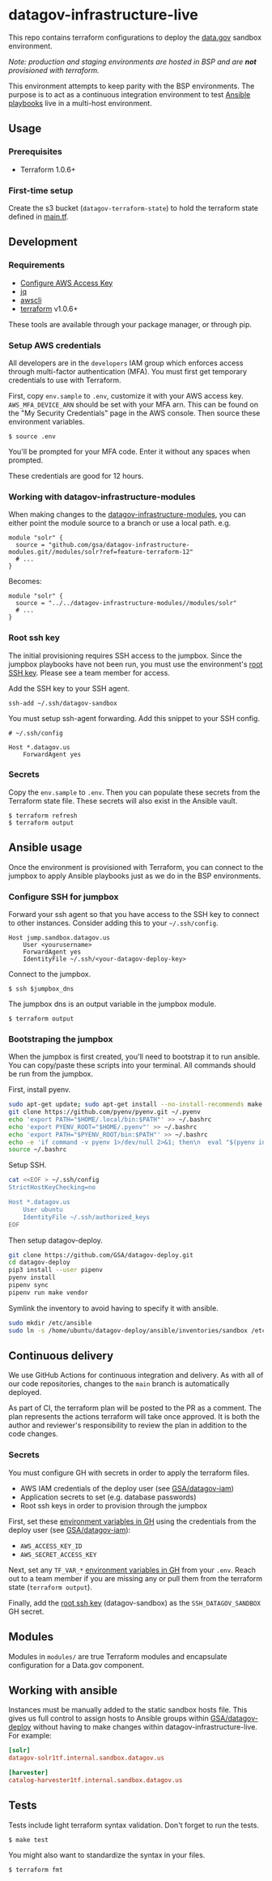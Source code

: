 # datagov-infrastructure-live

This repo contains terraform configurations to deploy the
[data.gov](https://www.data.gov/) sandbox environment.

_Note: production and staging environments are hosted in BSP and are
**not** provisioned with terraform._

This environment attempts to keep parity with the BSP environments. The purpose
is to act as a continuous integration environment to test [Ansible
playbooks](https://github.com/GSA/datagov-deploy) live in a multi-host
environment.


## Usage

### Prerequisites

- Terraform 1.0.6+


### First-time setup

Create the s3 bucket (`datagov-terraform-state`) to hold the terraform state defined
in [main.tf](./main.tf).



## Development

### Requirements

- [Configure AWS Access Key](http://docs.aws.amazon.com/cli/latest/userguide/cli-chap-getting-started.html)
- [jq](https://stedolan.github.io/jq/)
- [awscli](https://docs.aws.amazon.com/cli/latest/userguide/install-cliv1.html)
- [terraform](https://www.terraform.io/downloads.html) v1.0.6+

These tools are available through your package manager, or through pip.


### Setup AWS credentials

All developers are in the `developers` IAM group which enforces access through
multi-factor authentication (MFA). You must first get temporary credentials to
use with Terraform.

First, copy `env.sample` to `.env`, customize it with your AWS access key.
`AWS_MFA_DEVICE_ARN` should be set with your MFA arn. This can be found on the
"My Security Credentials" page in the AWS console. Then source these environment
variables.

    $ source .env

You'll be prompted for your MFA code. Enter it without any spaces when prompted.

These credentials are good for 12 hours.


### Working with datagov-infrastructure-modules

When making changes to the
[datagov-infrastructure-modules](https://github.com/GSA/datagov-infrastructure-modules),
you can either point the module source to a branch or use a local path. e.g.

```
module "solr" {
  source = "github.com/gsa/datagov-infrastructure-modules.git//modules/solr?ref=feature-terraform-12"
  # ...
}
```

Becomes:

```
module "solr" {
  source = "../../datagov-infrastructure-modules//modules/solr"
  # ...
}
```


### Root ssh key

The initial provisioning requires SSH access to the jumpbox. Since the jumpbox
playbooks have not been run, you must use the environment's [root SSH
key](https://drive.google.com/drive/folders/10-hk-IqA0jQAW6727pKmW46EF-nHiNLr).
Please see a team member for access.

Add the SSH key to your SSH agent.

    ssh-add ~/.ssh/datagov-sandbox

You must setup ssh-agent forwarding. Add this snippet to your SSH config.

```
# ~/.ssh/config

Host *.datagov.us
    ForwardAgent yes
```


### Secrets

Copy the `env.sample` to `.env`. Then you can populate these secrets from the
Terraform state file. These secrets will also exist in the Ansible vault.

    $ terraform refresh
    $ terraform output


## Ansible usage

Once the environment is provisioned with Terraform, you can connect to the
jumpbox to apply Ansible playbooks just as we do in the BSP environments.


### Configure SSH for jumpbox

Forward your ssh agent so that you have access to the SSH key to connect to
other instances. Consider adding this to your `~/.ssh/config`.

```
Host jump.sandbox.datagov.us
    User <yourusername>
    ForwardAgent yes
    IdentityFile ~/.ssh/<your-datagov-deploy-key>
```

Connect to the jumpbox.

    $ ssh $jumpbox_dns

The jumpbox dns is an output variable in the jumpbox module.

    $ terraform output


### Bootstraping the jumpbox

When the jumpbox is first created, you'll need to bootstrap it to run ansible.
You can copy/paste these scripts into your terminal. All commands should be run
from the jumpbox.

First, install pyenv.

```bash
sudo apt-get update; sudo apt-get install --no-install-recommends make build-essential libssl-dev zlib1g-dev libbz2-dev libreadline-dev libsqlite3-dev wget curl llvm libncurses5-dev xz-utils tk-dev libxml2-dev libxmlsec1-dev libffi-dev liblzma-dev python3-pip
git clone https://github.com/pyenv/pyenv.git ~/.pyenv
echo 'export PATH="$HOME/.local/bin:$PATH"' >> ~/.bashrc
echo 'export PYENV_ROOT="$HOME/.pyenv"' >> ~/.bashrc
echo 'export PATH="$PYENV_ROOT/bin:$PATH"' >> ~/.bashrc
echo -e 'if command -v pyenv 1>/dev/null 2>&1; then\n  eval "$(pyenv init -)"\nfi' >> ~/.bashrc
source ~/.bashrc
```

Setup SSH.

```bash
cat <<EOF > ~/.ssh/config
StrictHostKeyChecking=no

Host *.datagov.us
    User ubuntu
    IdentityFile ~/.ssh/authorized_keys
EOF
```

Then setup datagov-deploy.

```bash
git clone https://github.com/GSA/datagov-deploy.git
cd datagov-deploy
pip3 install --user pipenv
pyenv install
pipenv sync
pipenv run make vendor
```

Symlink the inventory to avoid having to specify it with ansible.

```bash
sudo mkdir /etc/ansible
sudo ln -s /home/ubuntu/datagov-deploy/ansible/inventories/sandbox /etc/ansible/hosts
```


## Continuous delivery

We use GitHub Actions for continuous integration and delivery. As with all of
our code repositories, changes to the `main` branch is automatically deployed.

As part of CI, the terraform plan will be posted to the PR as a comment. The
plan represents the actions terraform will take once approved. It is both the
author and reviewer's responsibility to review the plan in addition to the code
changes.


### Secrets

You must configure GH with secrets in order to apply the terraform files.

- AWS IAM credentials of the deploy user (see [GSA/datagov-iam](https://github.com/GSA/datagov-iam/blob/main/ci.tf))
- Application secrets to set (e.g. database passwords)
- Root ssh keys in order to provision through the jumpbox

First, set these [environment variables in
GH](https://github.com/GSA/datagov-infrastructure-live/settings/secrets/actions)
using the credentials from the deploy user (see [GSA/datagov-iam](https://github.com/GSA/datagov-iam/blob/main/ci.tf)):

- `AWS_ACCESS_KEY_ID`
- `AWS_SECRET_ACCESS_KEY`

Next, set any `TF_VAR_*` [environment variables in
GH](https://github.com/GSA/datagov-infrastructure-live/settings/secrets/actions)
from your `.env`. Reach out to a team member if you are missing any or pull them
from the terraform state (`terraform output`).

Finally, add the [root ssh
key](https://drive.google.com/drive/folders/10-hk-IqA0jQAW6727pKmW46EF-nHiNLr)
(datagov-sandbox) as the `SSH_DATAGOV_SANDBOX` GH secret.


## Modules

Modules in `modules/` are true Terraform modules and encapsulate configuration
for a Data.gov component.


## Working with ansible

Instances must be manually added to the static sandbox hosts file. This gives us
full control to assign hosts to Ansible groups within
[GSA/datagov-deploy](https://github.com/GSA/datagov-deploy) without having to
make changes within datagov-infrastructure-live. For example:

```ini
[solr]
datagov-solr1tf.internal.sandbox.datagov.us

[harvester]
catalog-harvester1tf.internal.sandbox.datagov.us
```


## Tests

Tests include light terraform syntax validation. Don't forget to run the tests.

    $ make test

You might also want to standardize the syntax in your files.

    $ terraform fmt
